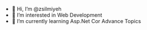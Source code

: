 - 👋 Hi, I’m @zsilmiyeh
- 👀 I’m interested in Web Development
- 🌱 I’m currently learning Asp.Net Cor Advance Topics
<!---
zsilmiyeh/zsilmiyeh is a ✨ special ✨ repository because its `README.md` (this file) appears on your GitHub profile.
You can click the Preview link to take a look at your changes.
--->
